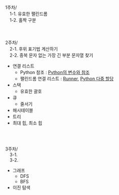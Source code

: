 1주차/  
&emsp;1-1. 유효한 팰린드롬  
&emsp;1-2. 홀짝 구분
<br/>   
<br/>   
2주차/  
&emsp;2-1. 후위 표기법 계산하기  
&emsp;2-2. 중복 문자 없는 가장 긴 부분 문자열 찾기
- 연결 리스트
    - Python 참조 : [Python의 변수와 참조](https://yesaroun.tistory.com/entry/%EC%B0%B8%EC%A1%B0%EC%97%90-%EC%9D%98%ED%95%9C-%EB%B3%80%EC%88%98%EC%99%80-%EA%B0%9D%EC%B2%B4-%EC%97%B0%EA%B2%B0)  
    - 팰린드롬 연결 리스트 : [Runner](https://medium.com/@heeee/python-%ED%8C%B0%EB%A6%B0%EB%93%9C%EB%A1%AC-%EC%97%B0%EA%B2%B0-%EB%A6%AC%EC%8A%A4%ED%8A%B8-ff0009a85496), [Python 다중 할당](https://volatile.tistory.com/9)  
- 스택
    - 유효한 괄호
- 큐
    - 줄서기
- 해시테이블
- 트리
- 최대 힙, 최소 힙  
<br/>   
<br/>  

3주차/    
&emsp;3-1.     
&emsp;3-2.   
- 그래프  
    - DFS  
    - BFS  
- 이진 탐색